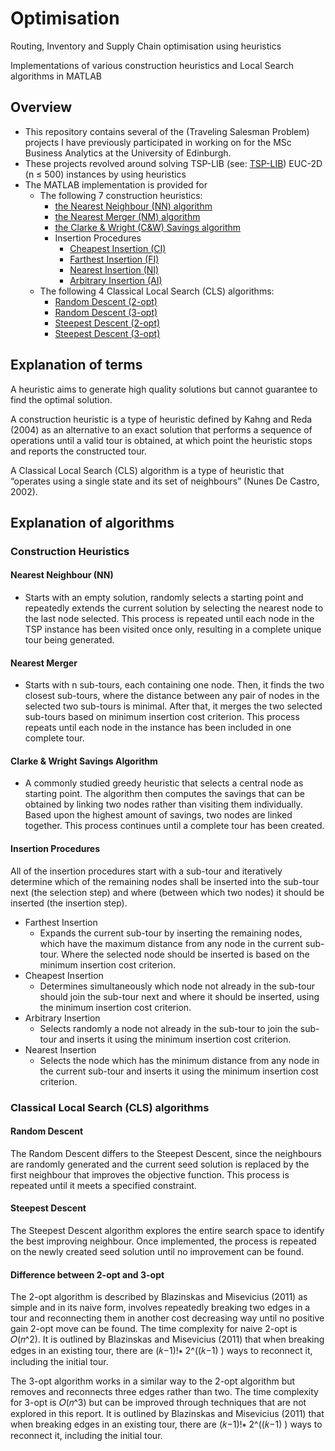 # Optimisation
Routing, Inventory and Supply Chain optimisation using heuristics 

Implementations of various construction heuristics and Local Search algorithms in MATLAB

## Overview

- This repository contains several of the (Traveling Salesman Problem) projects I have previously participated in working on for the MSc Business Analytics at the University of Edinburgh. 
- These projects revolved around solving TSP-LIB (see: [TSP-LIB](https://comopt.ifi.uni-heidelberg.de/software/TSPLIB95/)) EUC-2D (n ≤ 500) instances by using heuristics
- The MATLAB implementation is provided for
  - The following 7 construction heuristics:
    - [the Nearest Neighbour (NN) algorithm](construct_heuristics/near_neighbour.m)
    - [the Nearest Merger (NM) algorithm](construct_heuristics/near_merger.m)
    - [the Clarke & Wright (C&W) Savings algorithm](construct_heuristics/clarke_wright.m)
    - Insertion Procedures
      - [Cheapest Insertion (CI)](construct_heuristics/cheap_insertion.m)
      - [Farthest Insertion (FI)](construct_heuristics/farth_insertion.m)
      - [Nearest Insertion (NI)](construct_heuristics/near_insertion.m)
      - [Arbitrary Insertion (AI)](construct_heuristics/arbi_insertion.m)
   - The following 4 Classical Local Search (CLS) algorithms:
      - [Random Descent (2-opt)](local_search/rand_desc_2opt.m)
      - [Random Descent (3-opt)](local_search/rand_desc_3opt.m)
      - [Steepest Descent (2-opt)](local_search/steep_desc_2opt.m)
      - [Steepest Descent (3-opt)](local_search/steep_desc_3opt.m)

## Explanation of terms

A heuristic aims to generate high quality solutions but cannot guarantee to find the optimal solution.

A construction heuristic is a type of heuristic defined by Kahng and Reda (2004) as an alternative to an exact solution that performs a sequence of operations until a valid tour is obtained, at which point the heuristic stops and reports the constructed tour. 

A Classical Local Search (CLS) algorithm is a type of heuristic that “operates using a single state and its set of neighbours” (Nunes De Castro, 2002). 

## Explanation of algorithms

### Construction Heuristics

#### Nearest Neighbour (NN)
- Starts with an empty solution, randomly selects a starting point and repeatedly extends the current solution by selecting the nearest node to the last node selected. This process is repeated until each node in the TSP instance has been visited once only, resulting in a complete unique tour being generated. 
#### Nearest Merger
- Starts with n sub-tours, each containing one node. Then, it finds the two closest sub-tours, where the distance between any pair of nodes in the selected two sub-tours is minimal. After that, it merges the two selected sub-tours based on minimum insertion cost criterion. This process repeats until each node in the instance has been included in one complete tour.
#### Clarke & Wright Savings Algorithm
- A commonly studied greedy heuristic that selects a central node as starting point. The algorithm then computes the savings that can be obtained by linking two nodes rather than visiting them individually. Based upon the highest amount of savings, two nodes are linked together. This process continues until a complete tour has been created.
#### Insertion Procedures 
All of the insertion procedures start with a sub-tour and iteratively determine which of the remaining nodes shall be inserted into the sub-tour next (the selection step) and where (between which two nodes) it should be inserted (the insertion step).
- Farthest Insertion 
    - Expands the current sub-tour by inserting the remaining nodes, which have the maximum distance from any node in the current sub-tour. Where the selected node should be inserted is based on the minimum insertion cost criterion.
- Cheapest Insertion 
    - Determines simultaneously which node not already in the sub-tour should join the sub-tour next and where it should be inserted, using the minimum insertion cost criterion.
- Arbitrary Insertion
    - Selects randomly a node not already in the sub-tour to join the sub-tour and inserts it using the minimum insertion cost criterion.
- Nearest Insertion
    - Selects the node which has the minimum distance from any node in the current sub-tour and inserts it using the minimum insertion cost criterion.
    
### Classical Local Search (CLS) algorithms

#### Random Descent 
The Random Descent differs to the Steepest Descent, since the neighbours are randomly generated and the current seed solution is replaced by the first neighbour that improves the objective function. This process is repeated until it meets a specified constraint.

#### Steepest Descent
The Steepest Descent algorithm explores the entire search space to identify the best improving neighbour. Once implemented, the process is repeated on the newly created seed solution until no improvement can be found. 

#### Difference between 2-opt and 3-opt
The 2-opt algorithm is described by Blazinskas and Misevicius (2011) as simple and in its naive form, involves repeatedly breaking two edges in a tour and reconnecting them in another cost decreasing way until no positive gain 2-opt move can be found. The time complexity for naive 2-opt is 𝑂(𝑛^2). It is outlined by Blazinskas and Misevicius (2011) that when breaking edges in an existing tour, there are (𝑘−1)!∗ 2^((𝑘−1) ) ways to reconnect it, including the initial tour. 

The 3-opt algorithm works in a similar way to the 2-opt algorithm but removes and reconnects three edges rather than two. The time complexity for 3-opt is 𝑂(𝑛^3) but can be improved through techniques that are not explored in this report. It is outlined by Blazinskas and Misevicius (2011) that when breaking edges in an existing tour, there are (𝑘−1)!∗ 2^((𝑘−1) ) ways to reconnect it, including the initial tour. 




    

